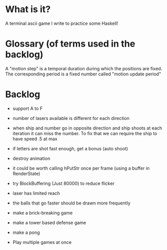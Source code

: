 # What is it?

A terminal ascii game I write to practice some Haskell!

# Glossary (of terms used in the backlog)

A "motion step" is a temporal duration during which the positions are fixed.
The corresponding period is a fixed number called "motion update period"

# Backlog

- support A to F
- number of lasers available is different for each direction
- when ship and number go in opposite direction and ship shoots at each iteration
it can miss the number. To fix that we can require the ship to have speed .5 at max
- if letters are shot fast enough, get a bonus (auto shoot)
- destroy animation

- it could be worth calling hPutStr once per frame (using a buffer in RenderState)
- try BlockBuffering (Just 80000) to reduce flicker
- laser has limited reach
- the balls that go faster should be drawn more frequently

- make a brick-breaking game
- make a tower based defense game
- make a pong

- Play multiple games at once
